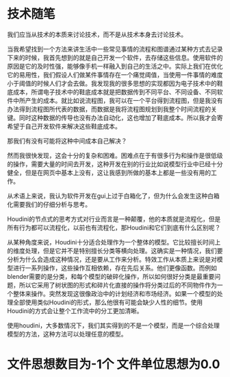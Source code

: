 # 技术随笔

我们应当从技术的本质来讨论技术，而不是从技术本身去讨论技术。

当我希望找到一个方法来讲生活中一些常见事情的流程和图谱通过某种方式去记录下来的时候，我首先想到的就是自己开发一个软件，去存储这些信息。使用软件的原因是它的及时性强，能够像手机一样融入到自己的生活之中。实际上我们在优化它的易用性，我们假设人们做某件事情存在一个痛觉阈值，当使用一件事情的难度小于阈值的时候人们才会去做。我发现我的很多思想的实现都因为电子技术中的鞋底成本，所谓电子技术中的鞋底成本就是把数据传到不同平台、不同设备、不同软件中所产生的成本。就比如说流程图，我可以在一个平台得到流程图，但是我没有办法得到流程图所代表的数据，而数据是我将流程图规划到我整个时间流程的关键。同时这种数据的传导也没有办法自动化，这也增加了鞋底成本。所以我才会寄希望于自己开发软件来解决这些鞋底成本。

那我们有没有可能将这种中间成本自己解决？

然而我很快发现，这会十分的复杂和困难。困难点在于有很多行为和操作是很低级的操作，需要大量的时间去开发，这种开发在别的行业比如说模型行业中已经十分健全，但是在网页中基本上没有，这让我感到所做的基本上都是一些没有用的工作。

从术语上来说，我认为软件开发在gui上过于白箱化了，但为什么会发生这种白箱化需要我们的仔细分析与思考。

Houdini的节点式的思考方式对行业而言是一种颠覆，他的本质就是流程化，但是所有行为都可以流程化，以前也有流程化，那Houdini和它们到底有什么区别呢？

从某种角度来说，Houdini十分适合处理作为一个整体的模型。它比较擅长时间上的维度处理，但是它并不是特别擅长分类等横向处理。这确实是一种情况，我们要分析为什么会造成这种情况，还是要从工作来分析。特效工作从本质上来说是对模型进行一系列操作，这些操作互相依赖，存在先后关系。他们更像函数。而例如blender需要的是分类，和每个模型的破碎化操作，所以如何很好分类是最重要问题，所以它采用了树状图的形式和碎片化直接的操作将分类过后的不同物件作为一个整体来操作。突然发现这很像政治中的计划经济和市场经济。如果一个模型的处理全部使用类似Houdini的形式，那么他很有可能会缺少人性的细节。使用Houdini的方式会让整个工作流中的分工更加清晰。

使用houdini，大多数情况下，我们其实得到的不是一个模型，而是一个综合处理模型的方法，这种方法可以处理任意的模型。

# 文件思想数目为-1个 文件单位思想为0.0